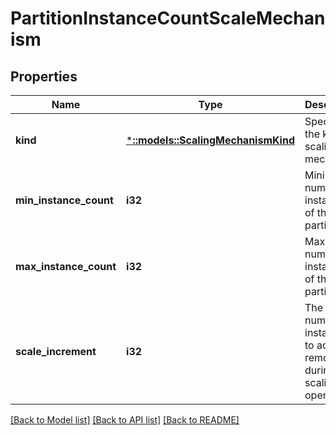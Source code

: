 # PartitionInstanceCountScaleMechanism

## Properties
Name | Type | Description | Notes
------------ | ------------- | ------------- | -------------
**kind** | [***::models::ScalingMechanismKind**](ScalingMechanismKind.md) | Specifies the kind of scaling mechanism | [default to null]
**min_instance_count** | **i32** | Minimum number of instances of the partition. | [default to null]
**max_instance_count** | **i32** | Maximum number of instances of the partition. | [default to null]
**scale_increment** | **i32** | The number of instances to add or remove during a scaling operation. | [default to null]

[[Back to Model list]](../README.md#documentation-for-models) [[Back to API list]](../README.md#documentation-for-api-endpoints) [[Back to README]](../README.md)


